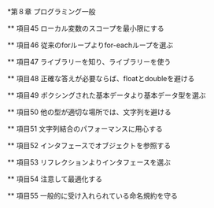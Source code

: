*第８章 プログラミング一般

** 項目45 ローカル変数のスコープを最小限にする

** 項目46 従来のforループよりfor-eachループを選ぶ

** 項目47 ライブラリーを知り、ライブラリーを使う

** 項目48 正確な答えが必要ならば、floatとdoubleを避ける

** 項目49 ボクシングされた基本データより基本データ型を選ぶ

** 項目50 他の型が適切な場所では、文字列を避ける

** 項目51 文字列結合のパフォーマンスに用心する

** 項目52 インタフェースでオブジェクトを参照する

** 項目53 リフレクションよりインタフェースを選ぶ

** 項目54 注意して最適化する

** 項目55 一般的に受け入れられている命名規約を守る

